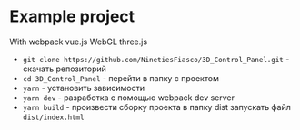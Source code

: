 # Example project
With webpack vue.js WebGL three.js

* `git clone https://github.com/NinetiesFiasco/3D_Control_Panel.git` - скачать репозиторий
* `cd 3D_Control_Panel` - перейти в папку с проектом
* `yarn` - установить зависимости
* `yarn dev` - разработка с помощью webpack dev server
* `yarn build` - произвести сборку проекта в папку dist запускать файл `dist/index.html`
